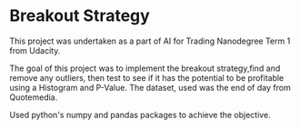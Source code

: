# Breakout Strategy
This project was undertaken as a part of AI for Trading Nanodegree Term 1 from Udacity.

The goal of this project was to implement the breakout strategy,find and remove any outliers,
then test to see if it has the potential to be profitable using a Histogram and P-Value.
The dataset, used was the end of day from Quotemedia. 

Used python's numpy and pandas packages to achieve the objective.
